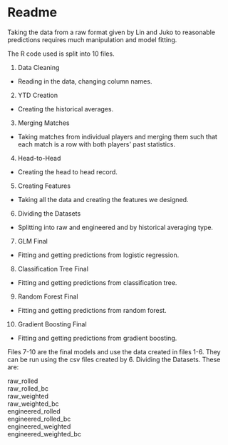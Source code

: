 # Readme

Taking the data from a raw format given by Lin and Juko to reasonable predictions requires much manipulation and model fitting.

The R code used is split into 10 files.

1. Data Cleaning
- Reading in the data, changing column names.
2. YTD Creation
- Creating the historical averages.
3. Merging Matches
- Taking matches from individual players and merging them such that each match is a row with both players' past statistics.
4. Head-to-Head
- Creating the head to head record.
5. Creating Features
- Taking all the data and creating the features we designed.
6. Dividing the Datasets
- Splitting into raw and engineered and by historical averaging type.
7. GLM Final
- Fitting and getting predictions from logistic regression.
8. Classification Tree Final
- Fitting and getting predictions from classification tree.
9. Random Forest Final
- Fitting and getting predictions from random forest.
10. Gradient Boosting Final
- Fitting and getting predictions from gradient boosting.

Files 7-10 are the final models and use the data created in files 1-6. They can be run using the csv files created by 6. Dividing the Datasets. These are:

raw_rolled \
raw_rolled_bc \
raw_weighted \
raw_weighted_bc   
engineered_rolled \
engineered_rolled_bc \
engineered_weighted \
engineered_weighted_bc  
